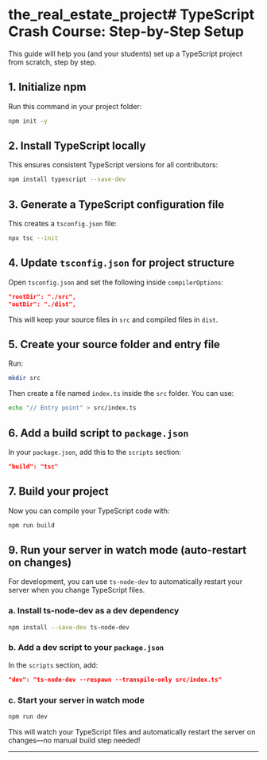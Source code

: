 # the_real_estate_project# TypeScript Crash Course: Step-by-Step Setup

This guide will help you (and your students) set up a TypeScript project from scratch, step by step.

## 1. Initialize npm

Run this command in your project folder:

```bash
npm init -y
```

## 2. Install TypeScript locally

This ensures consistent TypeScript versions for all contributors:

```bash
npm install typescript --save-dev
```

## 3. Generate a TypeScript configuration file

This creates a `tsconfig.json` file:

```bash
npx tsc --init
```

## 4. Update `tsconfig.json` for project structure

Open `tsconfig.json` and set the following inside `compilerOptions`:

```json
"rootDir": "./src",
"outDir": "./dist",
```

This will keep your source files in `src` and compiled files in `dist`.

## 5. Create your source folder and entry file

Run:

```bash
mkdir src
```

Then create a file named `index.ts` inside the `src` folder. You can use:

```bash
echo "// Entry point" > src/index.ts
```

## 6. Add a build script to `package.json`

In your `package.json`, add this to the `scripts` section:

```json
"build": "tsc"
```

## 7. Build your project

Now you can compile your TypeScript code with:

```bash
npm run build
```

## 9. Run your server in watch mode (auto-restart on changes)

For development, you can use `ts-node-dev` to automatically restart your server when you change TypeScript files.

### a. Install ts-node-dev as a dev dependency

```bash
npm install --save-dev ts-node-dev
```

### b. Add a dev script to your `package.json`

In the `scripts` section, add:

```json
"dev": "ts-node-dev --respawn --transpile-only src/index.ts"
```

### c. Start your server in watch mode

```bash
npm run dev
```

This will watch your TypeScript files and automatically restart the server on changes—no manual build step needed!

---
